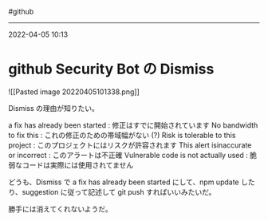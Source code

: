 #github 

---
2022-04-05  10:13

# github  Security Bot の Dismiss

![[Pasted image 20220405101338.png]]

Dismiss の理由が知りたい。

a fix has already been started : 修正はすでに開始されています
No bandwidth to fix this : これの修正のための帯域幅がない (?)
Risk is tolerable to this project : このプロジェクトにはリスクが許容されます
This alert isinaccurate or incorrect : このアラートは不正確
Vulnerable code is not actually used : 脆弱なコードは実際には使用されてません


どうも、Dismiss で a fix has already been started にして、npm update したり、suggestion に従って記述して git push すればいいみたいだ。

勝手には消えてくれないようだ。

